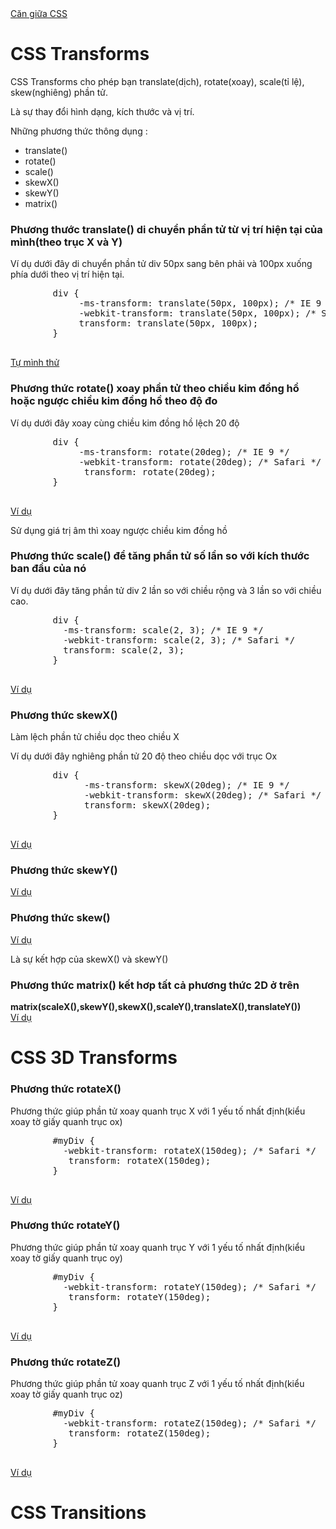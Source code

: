 <!DOCTYPE html>
<html>
<head>
</head>
<body>
	<a href="https://topdev.vn/blog/can-giua-phan-tu-trong-css/">Căn giữa CSS</a>
	<h1>CSS Transforms</h1>
	<p>CSS Transforms cho phép bạn translate(dịch), rotate(xoay), scale(tỉ lệ), skew(nghiêng) phần tử.
	</p>
	<p>Là sự thay đổi hình dạng, kích thước và vị trí.</p>
	<p>Những phương thức thông dụng :</p>
	<ul>
		<li>translate()</li>
		<li>rotate()</li>
		<li>scale()</li>
		<li>skewX()</li>
		<li>skewY()</li>
		<li>matrix()</li>
	</ul>
	<h3>Phương thước translate() di chuyển phần tử từ vị trí hiện tại của mình(theo trục X và Y)</h3>
	<p>Ví dụ dưới đây di chuyển phần tử div 50px sang bên phải và 100px xuống phía dưới theo vị trí hiện tại.</p>
	<pre>
		div {
 			 -ms-transform: translate(50px, 100px); /* IE 9 */
 			 -webkit-transform: translate(50px, 100px); /* Safari */
  			 transform: translate(50px, 100px);
		}
	</pre>
	<a href="https://www.w3schools.com/css/tryit.asp?filename=trycss3_transform_translate">Tự mình thử</a>
	<h3>Phương thức rotate() xoay phần tử theo chiều kim đồng hồ hoặc ngược chiều kim đồng hồ theo độ đo</h3>
	<p>Ví dụ dưới đây xoay cùng chiều kim đồng hồ lệch 20 độ</p>
	<pre>
		div {
 			 -ms-transform: rotate(20deg); /* IE 9 */
 			 -webkit-transform: rotate(20deg); /* Safari */
 			  transform: rotate(20deg);
		}
	</pre>
	<a href="https://www.w3schools.com/css/tryit.asp?filename=trycss3_transform_rotate2">Ví dụ</a>
	<p>Sử dụng giá trị âm thì xoay ngược chiều kim đồng hồ</p>
	<h3>Phương thức scale() để tăng phần tử số lần so với kích thước ban đầu của nó</h3>
	<p>Ví dụ dưới đây tăng phần tử div 2 lần so với chiều rộng và 3 lần so với chiều cao.</p>
	<pre>
		div {
		  -ms-transform: scale(2, 3); /* IE 9 */
		  -webkit-transform: scale(2, 3); /* Safari */
		  transform: scale(2, 3);
		}
	</pre>
	<a href="https://www.w3schools.com/css/tryit.asp?filename=trycss3_transform_scale">Ví dụ</a>
	<h3>Phương thức skewX()</h3>
	<p>Làm lệch phần tử chiều dọc theo chiều X</p>
	<p>Ví dụ dưới đây nghiêng phần tử 20 độ theo chiều dọc với trục Ox</p>
	<pre>
		div {
			  -ms-transform: skewX(20deg); /* IE 9 */
			  -webkit-transform: skewX(20deg); /* Safari */
			  transform: skewX(20deg);
		}
	</pre>
	<a href="https://www.w3schools.com/css/tryit.asp?filename=trycss3_transform_skewx">Ví dụ</a>
	<h3>Phương thức skewY()</h3>
	<a href="https://www.w3schools.com/css/tryit.asp?filename=trycss3_transform_skewy">Ví dụ</a>
	<h3>Phương thức skew()</h3>
	<a href="https://www.w3schools.com/css/tryit.asp?filename=trycss3_transform_skew2">Ví dụ</a>
	<p>Là sự kết hợp của skewX() và skewY()</p>
	<h3>Phương thức matrix() kết hơp tất cả phương thức 2D ở trên</h3>
	<b>matrix(scaleX(),skewY(),skewX(),scaleY(),translateX(),translateY())</b></br>
	<a href="https://www.w3schools.com/css/tryit.asp?filename=trycss3_transform_matrix1">Ví dụ</a>
	<h1>CSS 3D Transforms</h1>
	<h3>Phương thức rotateX()</h3>
	<p>Phương thức giúp phần tử xoay quanh trục X với 1 yếu tố nhất định(kiểu xoay tờ giấy quanh trục ox)</p>
	<pre>
		#myDiv {
		  -webkit-transform: rotateX(150deg); /* Safari */
 		   transform: rotateX(150deg);
		}
	</pre>
	<a href="https://www.w3schools.com/css/tryit.asp?filename=trycss3_transform_rotateX">Ví dụ</a>
	<h3>Phương thức rotateY()</h3>
	<p>Phương thức giúp phần tử xoay quanh trục Y với 1 yếu tố nhất định(kiểu xoay tờ giấy quanh trục oy)</p>
	<pre>
		#myDiv {
		  -webkit-transform: rotateY(150deg); /* Safari */
 		   transform: rotateY(150deg);
		}
	</pre>
	<a href="https://www.w3schools.com/css/tryit.asp?filename=trycss3_transform_rotateY">Ví dụ</a>
	<h3>Phương thức rotateZ()</h3>
	<p>Phương thức giúp phần tử xoay quanh trục Z với 1 yếu tố nhất định(kiểu xoay tờ giấy quanh trục oz)</p>
	<pre>
		#myDiv {
		  -webkit-transform: rotateZ(150deg); /* Safari */
 		   transform: rotateZ(150deg);
		}
	</pre>
	<a href="https://www.w3schools.com/css/tryit.asp?filename=trycss3_transform_rotateZ">Ví dụ</a>
	<h1>CSS Transitions	</h1>
</body>
</html>
